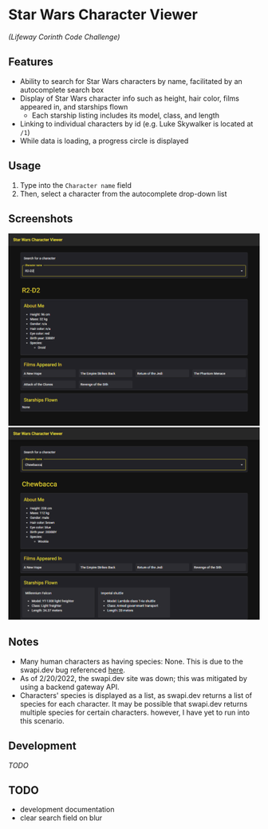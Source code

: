 # Star Wars Character Viewer
*(Lifeway Corinth Code Challenge)*  

## Features
* Ability to search for Star Wars characters by name, facilitated by an autocomplete search box
* Display of Star Wars character info such as height, hair color, films appeared in, and starships flown
  * Each starship listing includes its model, class, and length
* Linking to individual characters by id (e.g. Luke Skywalker is located at `/1`)
* While data is loading, a progress circle is displayed

## Usage
1. Type into the `Character name` field
2. Then, select a character from the autocomplete drop-down list

## Screenshots
![R2-D2](screenshots/swcv-1.png)
![Chewbacca](screenshots/swcv-2.png)

## Notes
* Many human characters as having species: None. This is due to the swapi.dev bug referenced [here](https://github.com/Juriy/swapi/issues/5#issuecomment-1036982287).
* As of 2/20/2022, the swapi.dev site was down; this was mitigated by using a backend gateway API.
* Characters' species is displayed as a list, as swapi.dev returns a list of species for each character. It may be possible that swapi.dev returns multiple species for certain characters. however, I have yet to run into this scenario.

## Development
*TODO*

## TODO
* development documentation
* clear search field on blur
